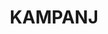 ---
title: KAMPANJ
templateKey: category-page
id: 1
description: ""
image: /img/default.jpg
slug: kampanj
brandLogo: /img/brand_Default.png
brandUrl: " "
---